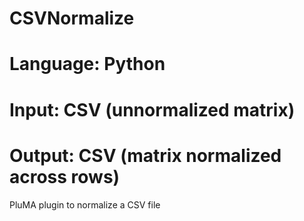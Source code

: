 # CSVNormalize
# Language: Python
# Input: CSV (unnormalized matrix)
# Output: CSV (matrix normalized across rows)
PluMA plugin to normalize a CSV file
